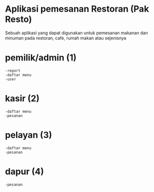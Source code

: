 # Aplikasi pemesanan Restoran (Pak Resto)

Sebuah aplikasi yang dapat digunakan untuk pemesanan makanan dan minuman pada restoran, cafe, rumah makan atau sejenisnya

# pemilik/admin (1)

    -report
    -daftar menu
    -user

# kasir (2)
    -daftar menu
    -pesanan

# pelayan (3)

    -daftar menu
    -pesanan

# dapur (4)

    -pesanan
